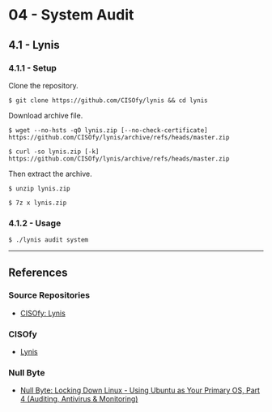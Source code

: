 # 04 - System Audit

## 4.1 - Lynis

### 4.1.1 - Setup

Clone the repository.

```
$ git clone https://github.com/CISOfy/lynis && cd lynis
```

Download archive file.

```
$ wget --no-hsts -qO lynis.zip [--no-check-certificate] https://github.com/CISOfy/lynis/archive/refs/heads/master.zip

$ curl -so lynis.zip [-k] https://github.com/CISOfy/lynis/archive/refs/heads/master.zip
```

Then extract the archive.

```
$ unzip lynis.zip

$ 7z x lynis.zip
```

### 4.1.2 - Usage

```
$ ./lynis audit system
```

---
## References

### Source Repositories

- [CISOfy: Lynis](https://github.com/CISOfy/Lynis)

### CISOfy

- [Lynis](https://cisofy.com/lynis)

### Null Byte

- [Null Byte: Locking Down Linux - Using Ubuntu as Your Primary OS, Part 4 (Auditing, Antivirus & Monitoring)](https://null-byte.wonderhowto.com/how-to/locking-down-linux-using-ubuntu-as-your-primary-os-part-4-auditing-antivirus-monitoring-0185572/)